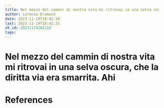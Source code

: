 ```yaml
---
title: Nel mezzo del cammin di nostra vita mi ritrovai in una selva oscura, che la diritta via era smarrita. Ahi
author: Lorenzo Drumond
date: 2023-11-19T18:42:18
last: 2023-11-19T18:42:21
zk_id: 20231119184218
tags: 
---
```



# Nel mezzo del cammin di nostra vita mi ritrovai in una selva oscura, che la diritta via era smarrita. Ahi

# References
